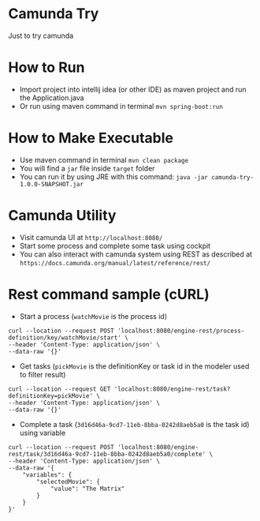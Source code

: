 # Camunda Try
Just to try camunda

# How to Run
- Import project into intellij idea (or other IDE) as maven project and run the Application.java
- Or run using maven command in terminal `mvn spring-boot:run`

# How to Make Executable
- Use maven command in terminal `mvn clean package`
- You will find a `jar` file inside `target` folder
- You can run it by using JRE with this command: `java -jar camunda-try-1.0.0-SNAPSHOT.jar`

# Camunda Utility
- Visit camunda UI at `http://localhost:8080/`
- Start some process and complete some task using cockpit
- You can also interact with camunda system using REST as described at `https://docs.camunda.org/manual/latest/reference/rest/`

# Rest command sample (cURL)
- Start a process (`watchMovie` is the process id)
```cUrl
curl --location --request POST 'localhost:8080/engine-rest/process-definition/key/watchMovie/start' \
--header 'Content-Type: application/json' \
--data-raw '{}'
```

- Get tasks (`pickMovie` is the definitionKey or task id in the modeler used to filter result)
```cUrl
curl --location --request GET 'localhost:8080/engine-rest/task?definitionKey=pickMovie' \
--header 'Content-Type: application/json' \
--data-raw '{}'
```

- Complete a task (`3d16d46a-9cd7-11eb-8bba-0242d8aeb5a0` is the task id) using variable
```cUrl
curl --location --request POST 'localhost:8080/engine-rest/task/3d16d46a-9cd7-11eb-8bba-0242d8aeb5a0/complete' \
--header 'Content-Type: application/json' \
--data-raw '{
    "variables": {
        "selectedMovie": {
            "value": "The Matrix"
        }
    }
}'
```
